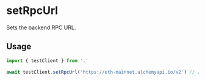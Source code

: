 # setRpcUrl

Sets the backend RPC URL.

## Usage

```ts
import { testClient } from '.'
 
await testClient.setRpcUrl('https://eth-mainnet.alchemyapi.io/v2') // [!code focus]
```
